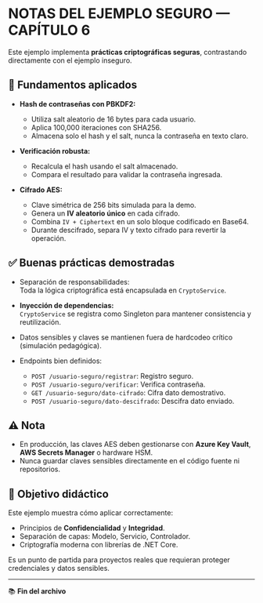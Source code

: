 # NOTAS DEL EJEMPLO SEGURO — CAPÍTULO 6

Este ejemplo implementa **prácticas criptográficas seguras**, contrastando directamente con el ejemplo inseguro.

## 🔐 Fundamentos aplicados

- **Hash de contraseñas con PBKDF2:**  
  - Utiliza salt aleatorio de 16 bytes para cada usuario.
  - Aplica 100,000 iteraciones con SHA256.
  - Almacena solo el hash y el salt, nunca la contraseña en texto claro.

- **Verificación robusta:**  
  - Recalcula el hash usando el salt almacenado.
  - Compara el resultado para validar la contraseña ingresada.

- **Cifrado AES:**  
  - Clave simétrica de 256 bits simulada para la demo.
  - Genera un **IV aleatorio único** en cada cifrado.
  - Combina `IV + Ciphertext` en un solo bloque codificado en Base64.
  - Durante descifrado, separa IV y texto cifrado para revertir la operación.

## ✅ Buenas prácticas demostradas

- Separación de responsabilidades:  
  Toda la lógica criptográfica está encapsulada en `CryptoService`.

- **Inyección de dependencias:**  
  `CryptoService` se registra como Singleton para mantener consistencia y reutilización.

- Datos sensibles y claves se mantienen fuera de hardcodeo crítico (simulación pedagógica).

- Endpoints bien definidos:
  - `POST /usuario-seguro/registrar`: Registro seguro.
  - `POST /usuario-seguro/verificar`: Verifica contraseña.
  - `GET /usuario-seguro/dato-cifrado`: Cifra dato demostrativo.
  - `POST /usuario-seguro/dato-descifrado`: Descifra dato enviado.

## ⚠️ Nota

- En producción, las claves AES deben gestionarse con **Azure Key Vault**, **AWS Secrets Manager** o hardware HSM.
- Nunca guardar claves sensibles directamente en el código fuente ni repositorios.

## 🎯 Objetivo didáctico

Este ejemplo muestra cómo aplicar correctamente:
- Principios de **Confidencialidad** y **Integridad**.
- Separación de capas: Modelo, Servicio, Controlador.
- Criptografía moderna con librerías de .NET Core.

Es un punto de partida para proyectos reales que requieran proteger credenciales y datos sensibles.

---

📚 **Fin del archivo**